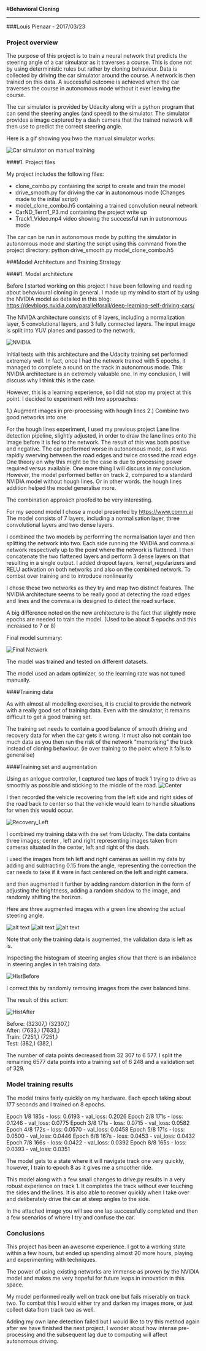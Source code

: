 #**Behavioral Cloning** 

---
###Louis Pienaar - 2017/03/23

[//]: # (Image References)

[CarSimManual]: ./MD_files/CarSimManual.gif "Manual drive gif"
[NVIDIA_Architecture]: ./MD_files/NVIDIA_Architecture.png "NVIDIA"
[Center]: ./MD_files/center.jpg "Center Image"
[Recovery_Left]: ./MD_files/Recovery_Left.jpg "Recovery Left"
[FinalNetworkSummary]: ./MD_files/FinalNetworkSummary.PNG "Recovery Image"
[AugImageOne]: ./MD_files/AugImageOne.PNG "AugImageOne"
[AugImageTwo]: ./MD_files/AugImageTwo.PNG "AugImageOne"
[AugImageThree]: ./MD_files/AugImageThree.PNG "AugImageOne"
[HistBefore]: ./MD_files/HistBefore.png "HistBefore"
[HistAfter]: ./MD_files/HistAfter.png "HistAfter"

### Project overview

The purpose of this project is to train a neural network that
 predicts the steering angle of a car simulator as it traverses a course. 
 This is done not by using deterministic rules but rather by cloning behaviour. 
 Data is collected by driving the car simulator around the course.
 A network is then trained on this data. A successful outcome is achieved 
 when the car traverses the course in autonomous mode 
 without it ever leaving the course.
 
 The car simulator is provided by Udacity along with a python program that can send
 the steering angles (and speed) to the simulator. The simulator provides a image captured by a dash camera that
 the trained network will then use to predict the correct steering angle.
 
 Here is a gif showing you hwo the manual simulator works:
 
 ![Car simulator on manual training][CarSimManual]


####1. Project files

My project includes the following files:
* clone_combo.py containing the script to create and train the model
* drive_smooth.py for driving the car in autonomous mode 
    (Changes made to the initial script)
* model_clone_combo.h5 containing a trained convolution neural network 
* CarND_Term1_P3.md containing the project write up
* Track1_Video.mp4 video showing the successful run in autonomous mode

The car can be run in autonomous mode by putting the simulator in autonomous mode
and starting the script using this command from the project directory:
python drive_smooth.py model_clone_combo.h5


###Model Architecture and Training Strategy

####1. Model architecture

Before I started working on this project I have been following and reading about
behavioural cloning in general. I made up my mind to start of
by using the NVIDIA model as detailed in this blog: 
https://devblogs.nvidia.com/parallelforall/deep-learning-self-driving-cars/

The NIVIDA architecture consists of 9 layers, including a normalization layer, 
5 convolutional layers, and 3 fully connected layers.
The input image is split into YUV planes and passed to the network.  

![NVIDIA][NVIDIA_Architecture]


Initial tests with this architecture and the Udacity training set performed extremely well.
In fact, once I had the network trained with 5 epochs, 
it managed to complete a round on the track in autonomous mode. 
This NVIDIA architecture is an extremely valuable one. In my conclusion, 
I will discuss why I think this is the case.  

However, this is a learning experience, so I did not stop my project at this point. 
I decided to experiment with two approaches:

1.) Augment images in pre-processing with hough lines
2.) Combine two good networks into one

For the hough lines experiment, I used my previous project Lane line detection pipeline, 
slightly adjusted, in order to draw the lane lines onto the image 
before it is fed to the network. The result of this was both positive and negative.
The car performed worse in autonomous mode, as it was rapidly swerving between 
the road edges and twice crossed the road edge. One theory on why this might be the case
 is due to processing power required versus available. One more thing I will discuss in my conclusion.
However, the model performed better on track 2, 
compared to a standard NVIDIA model without hough lines. Or in other words. 
the hough lines addition helped the model generalise more. 

The combination approach proofed to be very interesting.

For my second model I chose a model presented by https://www.comm.ai
The model consists of 7 layers, including a normalisation layer, 
three convolutional layers and two dense layers.

I combined the two models by performing the normalisation layer 
and then splitting the network into two.
Each side running the NVIDIA and comma.ai network respectively
 up to the point where the network is flattened.
I then concatenate the two flattened layers and perform 
3 dense layers on that resulting in a single output.
I added dropout layers, kernel_regularizers and RELU activation on both networks and also 
on the combined network. To combat over training and to introduce nonlinearity

I chose these two networks as they try and map two distinct features.
 The NVIDIA architecture seems to be really good at detecting the road 
 edges and lines and the comma.ai is designed to detect the road surface.
 
 A big difference noted on the new architecture is the fact that 
 slightly more epochs are needed to train the model. 
 (Used to be about 5 epochs and this increased to 7 or 8)
 
Final model summary:

![Final Network][FinalNetworkSummary]

The model was trained and tested on different datasets.

The model used an adam optimizer, so the learning rate was not tuned manually.

####Training data

As with almost all modelling exercises, 
it is crucial to provide the network with a really good set of training data.
Even with the simulator, it remains difficult to get a good training set.  

The training set needs to contain a good balance of smooth driving and 
recovery data for when the car gets it wrong. It must also not contain 
too much data as you then run the risk of 
the network "memorising" the track instead of cloning behaviour. 
(ie over training to the point where it fails to generalise)


####Training set and augmentation

Using an anlogue controller, I captured two laps of track 1 
trying to drive as smoothly as possible and sticking 
to the middle of the road.
![Center][Center]

I then recorded the vehicle recovering from the left side and right sides 
of the road back to center so that the vehicle would learn to handle situations for when this would occur.

![Recovery_Left][Recovery_Left]

I combined my training data with the set from Udacity.
 The data contains three images; center , left and right
  representing images taken from cameras situated in the center, left and right of the dash.
  
I used the images from teh left and right cameras as well in my data 
by adding and subtracting 0.15 from the angle, representing the correction the car
 needs to take if it were in fact centered on the left and right camera.

 
 and then augmented 
it further by adding random distortion in the form of
adjusting the brightness, adding a random shadow to the image, 
and randomly shifting the horizon.

Here are three augmented images with a green line showing the actual steering angle.

![alt text][AugImageOne]
![alt text][AugImageTwo]
![alt text][AugImageThree]

Note that only the training data is augmented, the validation data is left as is.

Inspecting the histogram of steering angles show that there is an 
inbalance in steering angles in teh training data.

![HistBefore][HistBefore]

I correct this by randomly removing images from the over balanced bins.

The result of this action:

![HistAfter][HistAfter]

Before: (32307,) (32307,)  
After: (7633,) (7633,)  
Train: (7251,) (7251,)  
Test: (382,) (382,)  

The number of data points decreased from 32 307 to 6 577.
I split the remaining 6577 data points into a training set of 6 248 and a validation set of 329.

### Model training results

The model trains fairly quickly on my hardware. Each epoch taking about 177 seconds and I trained on 8 epochs.

Epoch 1/8
185s - loss: 0.6193 - val_loss: 0.2026
Epoch 2/8
171s - loss: 0.1246 - val_loss: 0.0775
Epoch 3/8
171s - loss: 0.0715 - val_loss: 0.0582
Epoch 4/8
172s - loss: 0.0570 - val_loss: 0.0458
Epoch 5/8
171s - loss: 0.0500 - val_loss: 0.0446
Epoch 6/8
167s - loss: 0.0453 - val_loss: 0.0432
Epoch 7/8
166s - loss: 0.0422 - val_loss: 0.0392
Epoch 8/8
165s - loss: 0.0393 - val_loss: 0.0351

The model gets to a state where it will navigate track one very quickly, 
however, I train to epoch 8 as it gives me a smoother ride.

This model along with a few small changes to drive.py results in a very robust experience on track 1.
It completes the track without ever touching the sides and the lines.
 It is also able to recover quickly when I take over and deliberately drive the car at steep 
 angles to the side.
 
 In the attached image you will see one lap successfully completed and then a few scenarios of where I try 
 and confuse the car.
 
 ### Conclusions
 
 This project has been an awesome experience. I got to a working state within a few hours,
  but ended up spending almost 20 more hours, playing and experimenting with techniques.
  
 The power of using existing networks are immense as proven by the NVIDIA model and makes me 
 very hopeful for
  future leaps in innovation in this space.
  
 My model performed really well on track one but fails miserably on track two. To combat this I would either try and 
 darken my images more, or just collect data from track two as well.
 
 Adding my own lane detection failed but I would like to try this method again after we have finished the next project.
 I wonder about how intense pre-processing and the subsequent lag due to  computing will affect autonomous driving.
 
 

